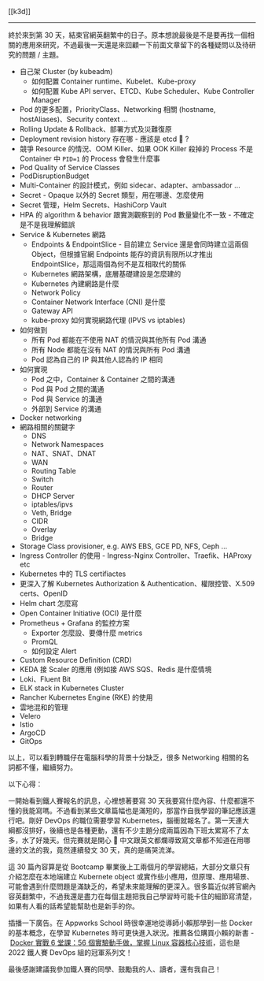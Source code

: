 [[k3d]]

---
終於來到第 30 天，結束官網英翻繁中的日子。原本想說最後是不是要再找一個相關的應用來研究，不過最後一天還是來回顧一下前面文章留下的各種疑問以及待研究的問題 / 主題。

- 自己架 Cluster (by kubeadm)
    - 如何配置 Container runtime、Kubelet、Kube-proxy
    - 如何配置 Kube API server、ETCD、Kube Scheduler、Kube Controller Manager
- Pod 的更多配置，PriorityClass、Networking 相關 (hostname, hostAliases)、Security context …
- Rolling Update & Rollback、部署方式及災難復原
- Deployment revision history 存在哪 - 應該是 etcd 🤔 ?
- 競爭 Resource 的情況、OOM Killer、如果 OOK Killer 殺掉的 Process 不是 Container 中 `PID=1` 的 Process 會發生什麼事
- Pod Quality of Service Classes
- PodDisruptionBudget
- Multi-Container 的設計模式，例如 sidecar、adapter、ambassador …
- Secret - Opaque 以外的 Secret 類型，用在哪邊、怎麼使用
- Secret 管理，Helm Secrets、HashiCorp Vault
- HPA 的 algorithm & behavior 跟實測觀察到的 Pod 數量變化不一致 - 不確定是不是我理解錯誤
- Service & Kubernetes 網路
    - Endpoints & EndpointSlice - 目前建立 Service 還是會同時建立這兩個 Object，但根據官網 Endpoints 能存的資訊有限所以才推出 EndpointSlice，那這兩個為何不是互相取代的關係
    - Kubernetes 網路架構，底層基礎建設是怎麼建的
    - Kubernetes 內建網路是什麼
    - Network Policy
    - Container Network Interface (CNI) 是什麼
    - Gateway API
    - kube-proxy 如何實現網路代理 (IPVS vs iptables)
- 如何做到
    - 所有 Pod 都能在不使用 NAT 的情況與其他所有 Pod 溝通
    - 所有 Node 都能在沒有 NAT 的情況與所有 Pod 溝通
    - Pod 認為自己的 IP 與其他人認為的 IP 相同
- 如何實現
    - Pod 之中，Container & Container 之間的溝通
    - Pod 與 Pod 之間的溝通
    - Pod 與 Service 的溝通
    - 外部到 Service 的溝通
- Docker networking
- 網路相關的關鍵字
    - DNS
    - Network Namespaces
    - NAT、SNAT、DNAT
    - WAN
    - Routing Table
    - Switch
    - Router
    - DHCP Server
    - iptables/ipvs
    - Veth, Bridge
    - CIDR
    - Overlay
    - Bridge
- Storage Class provisioner, e.g. AWS EBS, GCE PD, NFS, Ceph …
- Ingress Controller 的使用 - Ingress-Nginx Controller、Traefik、HAProxy etc
- Kubernetes 中的 TLS certifiactes
- 更深入了解 Kubernetes Authorization & Authentication、權限控管、X.509 certs、OpenID
- Helm chart 怎麼寫
- Open Container Initiative (OCI) 是什麼
- Prometheus + Grafana 的監控方案
    - Exporter 怎麼設、要傳什麼 metrics
    - PromQL
    - 如何設定 Alert
- Custom Resource Definition (CRD)
- KEDA 接 Scaler 的應用 (例如接 AWS SQS、Redis 是什麼情境
- Loki、Fluent Bit
- ELK stack in Kubernetes Cluster
- Rancher Kubernetes Engine (RKE) 的使用
- 雲地混和的管理
- Velero
- Istio
- ArgoCD
- GitOps

以上，可以看到轉職仔在電腦科學的背景十分缺乏，很多 Networking 相關的名詞都不懂，繼續努力。

以下心得：

一開始看到鐵人賽報名的訊息，心裡想著要寫 30 天我要寫什麼內容、什麼都還不懂的我能寫嗎。不過看到某些文章篇幅也是滿短的，那當作自我學習的筆記應該還行吧。剛好 DevOps 的職位需要學習 Kubernetes，腦衝就報名了。第一天連大綱都沒排好，後續也是各種更動，還有不少主題分成兩篇因為下班太累寫不了太多，水了好幾天。但完賽就是開心 🥰 中文跟英文都爛導致寫文章都不知道在用哪邊的文法的我，竟然連續發文 30 天，真的是痛哭流涕。

這 30 篇內容算是從 Bootcamp 畢業後上工兩個月的學習總結，大部分文章只有介紹怎麼在本地端建立 Kubernete object 或實作些小應用，但原理、應用場景、可能會遇到什麼問題是滿缺乏的，希望未來能理解的更深入。很多篇近似將官網內容英翻繁中，不過我還是盡力在每個主題把我自己學習時可能卡住的細節寫清楚，如果有人看的話希望能幫助也是新手的你。

插播一下廣告。在 Appworks School 時很幸運地從導師小賴那學到一些 Docker 的基本概念，在學習 Kubernetes 時可更快進入狀況。推薦各位購買小賴的新書 - [Docker 實戰 6 堂課：56 個實驗動手做，掌握 Linux 容器核心技術](https://www.tenlong.com.tw/products/9786263335769)，這也是 2022 鐵人賽 DevOps 組的冠軍系列文！

最後感謝建議我參加鐵人賽的同學、鼓勵我的人、讀者，還有我自己！